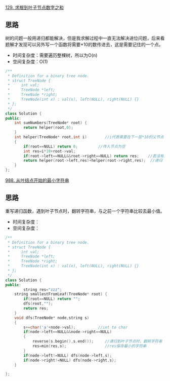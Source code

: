  [129. 求根到叶子节点数字之和](https://leetcode-cn.com/problems/sum-root-to-leaf-numbers/)
## 思路
树的问题一般用递归都能解决，但是我求解过程中一直无法解决进位问题，后来看题解才发现可以另外写一个函数将需要*10的数传进去，这是需要记住的一个点。

- 时间复杂度：需要遍历整棵树，所以为O(n)
- 空间复杂度：O(1)

```c++
/**
 * Definition for a binary tree node.
 * struct TreeNode {
 *     int val;
 *     TreeNode *left;
 *     TreeNode *right;
 *     TreeNode(int x) : val(x), left(NULL), right(NULL) {}
 * };
 */
class Solution {
public:
    int sumNumbers(TreeNode* root) {
        return helper(root,0);
    }
    int helper(TreeNode* root,int i)        //i代表需要在下一层*10的父节点
    {
        if(root==NULL) return 0;         //传入节点为空
        int res=i*10+root->val;
        if(root->left==NULL&&root->right==NULL) return res;    //若没有左右孩子，即传入节点为叶子节点，直接返回根节点的值
        return helper(root->left,res)+helper(root->right,res);  //递归   
    }
};
```

[988. 从叶结点开始的最小字符串](https://leetcode-cn.com/problems/smallest-string-starting-from-leaf/)
## 思路
重写递归函数，遇到叶子节点时，翻转字符串，与之前一个字符串比较去最小值。
- 时间复杂度：
- 空间复杂度：
```c++
/**
 * Definition for a binary tree node.
 * struct TreeNode {
 *     int val;
 *     TreeNode *left;
 *     TreeNode *right;
 *     TreeNode(int x) : val(x), left(NULL), right(NULL) {}
 * };
 */
class Solution {
public:
        string res="zzz";
    string smallestFromLeaf(TreeNode* root) {
        if(root==NULL) return "";
        dfs(root,"");
        return res;
    }
    void dfs(TreeNode* node,string s)
    {
        s+=char('a'+node->val);          //int to char
        if(node->left==NULL&&node->right==NULL)
        {
            reverse(s.begin(),s.end());     //递归到叶子节点时，翻转字符串
            res=min(res,s);                 //res保存最小的字符串
        }
        if(node->left!=NULL) dfs(node->left,s);
        if(node->right!=NULL) dfs(node->right,s);
    }

};
```
